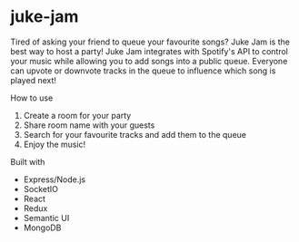 # juke-jam

Tired of asking your friend to queue your favourite songs? Juke Jam is the best way to host a party! Juke Jam integrates with Spotify's API to control your music while allowing you to add songs into a public queue. Everyone can upvote or downvote tracks in the queue to influence which song is played next!

How to use
1. Create a room for your party
2. Share room name with your guests
3. Search for your favourite tracks and add them to the queue
4. Enjoy the music!

Built with
- Express/Node.js
- SocketIO
- React
- Redux
- Semantic UI
- MongoDB
